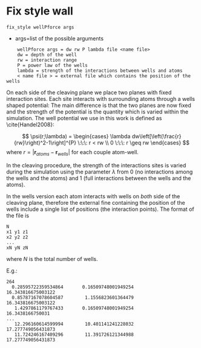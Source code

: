 # Fix style wall

```
fix_style wellPforce args
```

- args=list of the possible arguments

```
    wellPforce args = dw rw P lambda file <name file> 
    dw = depth of the well 
    rw = interaction range
    P = power law of the wells
    lambda = strength of the interactions between wells and atoms
    < name file > = external file which contains the position of the wells
```

On each side of the cleaving plane we place two planes with fixed interaction sites. Each site interacts with surrounding atoms through a wells shaped potential: The main difference is that the two planes are now fixed and the strength of the potential is the quantity which is varied within the simulation. 
The well potential we use in this work is  defined as \cite{Handel2008}: 

$$
	\psi(r;\lambda) = 
		\begin{cases}
			\lambda dw\left[\left(\frac{r}{rw}\right)^2-1\right]^{P} \:\:\: r < rw \\
			0  \:\:\: r \geq rw
		\end{cases} 
$$
where $r=|\mathbf{r}_{atoms}-\mathbf{r}_{wells}|$ for each couple atom-well.

In the cleaving procedure, the strength of the interactions sites is varied during the simulation using the parameter $\lambda$ from 0 (no interactions among the wells and the atoms) and 1 (full interactions between the wells and the atoms).

In the wells version each atom interacts with wells on _both_ side of the cleaving plane, therefore the external fine containing the position of the wells include a single list of positions (the interaction points). 
The format of the file is

```
N
x1 y1 z1 
x2 y2 z2
...
xN yN zN
```

where $N$ is the total number of wells. 

E.g.:

```
264
  0.28595722359534864       0.16509748001949254        16.343816675003122
  0.85787167078604587        1.1556823601364479        16.343816675003122
   1.4297861179767433       0.16509748001949254        16.3438166750031
...
   12.296160614599994        10.401141241228032        17.277749056431873
   11.724246167409296        11.391726121344988        17.277749056431873
``` 
